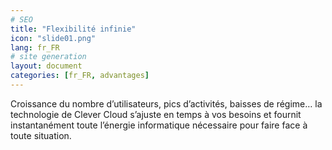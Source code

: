 ```yaml
---
# SEO
title: "Flexibilité infinie"
icon: "slide01.png"
lang: fr_FR
# site generation
layout: document
categories: [fr_FR, advantages]
---
```


Croissance du nombre d’utilisateurs, pics d’activités, baisses de régime…  la technologie de Clever Cloud s’ajuste en temps à vos besoins et fournit instantanément toute l’énergie informatique nécessaire pour faire face à toute situation. 